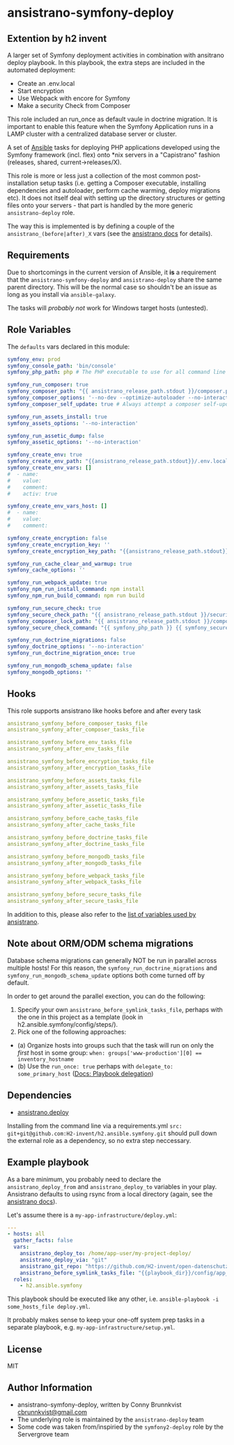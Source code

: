 ansistrano-symfony-deploy
=========
Extention by h2 invent
------------
A larger set of Symfony deployment activities in combination with ansitrano deploy playbook. In this playbook, the extra steps are included in the automated deployment:
* Create an .env.local
* Start encryption
* Use Webpack with encore for Symfony
* Make a security Check from Composer

This role included an run_once as default vaule in doctrine migration. It is important to enable this feature when the Symfony Application runs in a LAMP cluster with a centralized database server or cluster.

A set of [Ansible](http://docs.ansible.com/) tasks for deploying PHP applications developed using the Symfony framework (incl. flex) onto *nix servers in a "Capistrano" fashion (releases, shared, current->releases/X).

This role is more or less just a collection of the most common post-installation setup tasks (i.e. getting a Composer executable, installing dependencies and autoloader, perform cache warming, deploy migrations etc). It does not itself deal with setting up the directory structures or getting files onto your servers - that part is handled by the more generic `ansistrano-deploy` role.

The way this is implemented is by defining a couple of the `ansistrano_(before|after)_X` vars (see the [ansistrano docs](https://github.com/ansistrano/deploy#main-workflow) for details).

Requirements
------------

Due to shortcomings in the current version of Ansible, it __is__ a requirement that the `ansistrano-symfony-deploy` and `ansistrano-deploy` share the same parent directory. This will be the normal case so shouldn't be an issue as long as you install via `ansible-galaxy`.

The tasks will _probably not_ work for Windows target hosts (untested).

Role Variables
--------------

The `defaults` vars declared in this module:

```YAML
symfony_env: prod
symfony_console_path: 'bin/console'
symfony_php_path: php # The PHP executable to use for all command line tasks

symfony_run_composer: true
symfony_composer_path: "{{ ansistrano_release_path.stdout }}/composer.phar"
symfony_composer_options: '--no-dev --optimize-autoloader --no-interaction'
symfony_composer_self_update: true # Always attempt a composer self-update

symfony_run_assets_install: true
symfony_assets_options: '--no-interaction'

symfony_run_assetic_dump: false
symfony_assetic_options: '--no-interaction'

symfony_create_env: true
symfony_create_env_path: "{{ansistrano_release_path.stdout}}/.env.local" # Path and name of the .env or .env.local file
symfony_create_env_vars: []
#  - name:
#    value:
#    comment:
#    activ: true

symfony_create_env_vars_host: []
#  - name:
#    value:
#    comment:

symfony_create_encryption: false
symfony_create_encryption_key: ''
symfony_create_encryption_key_path: "{{ansistrano_release_path.stdout}}/.Halite" # Path and name of the key, pem or Halite file

symfony_run_cache_clear_and_warmup: true
symfony_cache_options: ''

symfony_run_webpack_update: true
symfony_npm_run_install_command: npm install
symfony_npm_run_build_command: npm run build

symfony_run_secure_check: true
symfony_secure_check_path: "{{ ansistrano_release_path.stdout }}/security-checker.phar"
symfony_composer_lock_path: "{{ ansistrano_release_path.stdout }}/composer.lock"
symfony_secure_check_command: "{{ symfony_php_path }} {{ symfony_secure_check_path }} security:check {{ symfony_composer_lock_path }}"

symfony_run_doctrine_migrations: false
symfony_doctrine_options: '--no-interaction'
symfony_run_doctrine_migration_once: true

symfony_run_mongodb_schema_update: false
symfony_mongodb_options: ''
```

Hooks
-----

This role supports ansistrano like hooks before and after every task

```YAML
ansistrano_symfony_before_composer_tasks_file
ansistrano_symfony_after_composer_tasks_file

ansistrano_symfony_before_env_tasks_file
ansistrano_symfony_after_env_tasks_file

ansistrano_symfony_before_encryption_tasks_file
ansistrano_symfony_after_encryption_tasks_file

ansistrano_symfony_before_assets_tasks_file
ansistrano_symfony_after_assets_tasks_file

ansistrano_symfony_before_assetic_tasks_file
ansistrano_symfony_after_assetic_tasks_file

ansistrano_symfony_before_cache_tasks_file
ansistrano_symfony_after_cache_tasks_file

ansistrano_symfony_before_doctrine_tasks_file
ansistrano_symfony_after_doctrine_tasks_file

ansistrano_symfony_before_mongodb_tasks_file
ansistrano_symfony_after_mongodb_tasks_file

ansistrano_symfony_before_webpack_tasks_file
ansistrano_symfony_after_webpack_tasks_file

ansistrano_symfony_before_secure_tasks_file
ansistrano_symfony_after_secure_tasks_file
```

In addition to this, please also refer to the [list of variables used by ansistrano](https://github.com/ansistrano/deploy#role-variables).

Note about ORM/ODM schema migrations
------------------------------------

Database schema migrations can generally NOT be run in parallel across multiple hosts! For this reason, the `symfony_run_doctrine_migrations` and `symfony_run_mongodb_schema_update` options both come turned off by default.

In order to get around the parallel exection, you can do the following:

1. Specify your own `ansistrano_before_symlink_tasks_file`, perhaps with the one in this project as a template (look in h2.ansible.symfony/config/steps/).
2. Pick one of the following approaches:
  - (a) Organize hosts into groups such that the task will run on only the _first_ host in some group:
    `when: groups['www-production'][0] == inventory_hostname`
  - (b) Use the `run_once: true` perhaps with `delegate_to: some_primary_host` ([Docs: Playbook delegation](http://docs.ansible.com/ansible/playbooks_delegation.html#run-once))

Dependencies
------------

- [ansistrano.deploy](https://galaxy.ansible.com/ansistrano/deploy)

Installing from the command line via a requirements.yml `src: git+git@github.com:H2-invent/h2.ansible.symfony.git` should pull down the external role as a dependency, so no extra step neccessary.

Example playbook
----------------

As a bare minimum, you probably need to declare the `ansistrano_deploy_from` and `ansistrano_deploy_to` variables in your play. Ansistrano defaults to using rsync from a local directory (again, see the [ansistrano docs](https://github.com/ansistrano/deploy)).

Let's assume there is a `my-app-infrastructure/deploy.yml`:
```YAML
---
- hosts: all
  gather_facts: false
  vars:
    ansistrano_deploy_to: /home/app-user/my-project-deploy/
    ansistrano_deploy_via: "git"
    ansistrano_git_repo: "https://github.com/H2-invent/open-datenschutzcenter.git"
    ansistrano_before_symlink_tasks_file: "{{playbook_dir}}/config/app_specific_setup.yml"
  roles:
    - h2.ansible.symfony
```

This playbook should be executed like any other, i.e. `ansible-playbook -i some_hosts_file deploy.yml`.

It probably makes sense to keep your one-off system prep tasks in a separate playbook, e.g. `my-app-infrastructure/setup.yml`.

License
-------

MIT

Author Information
------------------
- ansistrano-symfony-deploy, written by Conny Brunnkvist <cbrunnkvist@gmail.com>
- The underlying role is maintained by the `ansistrano-deploy` team
- Some code was taken from/inspiried by the `symfony2-deploy` role by the Servergrove team
